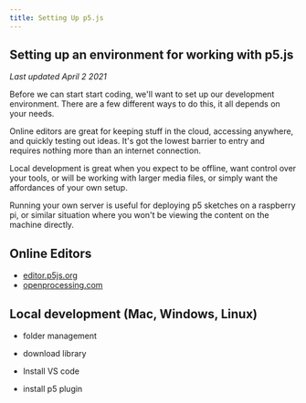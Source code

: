 ```yaml
---
title: Setting Up p5.js
---
```

## Setting up an environment for working with p5.js
_Last updated April 2 2021_

Before we can start start coding, we'll want to set up our development environment. There are a few different ways to do this, it all depends on your needs. 

Online editors are great for keeping stuff in the cloud, accessing anywhere, and quickly testing out ideas. It's got the lowest barrier to entry and requires nothing more than an internet connection. 

Local development is great when you expect to be offline, want control over your tools, or will be working with larger media files, or simply want the affordances of your own setup.

Running your own server is useful for deploying p5 sketches on a raspberry pi, or similar situation where you won't be viewing the content on the machine directly.

## Online Editors
- [editor.p5js.org](https://editor.p5js.org) 
- [openprocessing.com](https://openprocessing.com)

## Local development (Mac, Windows, Linux)
- folder management

- download library

- Install VS code
- install p5 plugin
